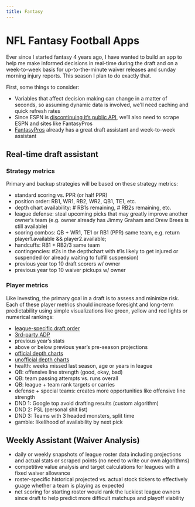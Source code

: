 ```yaml
---
title: Fantasy
---
```


# NFL Fantasy Football Apps

Ever since I started fantasy 4 years ago, I have wanted to build an app to help me make informed decisions in real-time during the draft and on a week-to-week basis for up-to-the-minute waiver releases and sunday morning injury reports. This season I plan to do exactly that.

First, some things to consider:

- Variables that affect decision making can change in a matter of seconds, so assuming dynamic data is involved, we’ll need caching and quick refresh rates
- Since ESPN is [discontinuing it’s public API](http://developer.espn.com/blog/read/publicretirement), we’ll also need to scrape ESPN and sites like FantasyPros
- [FantasyPros](http://fantasypros.com) already has a great draft assistant and week-to-week assistant

## Real-time draft assistant

### Strategy metrics

Primary and backup strategies will be based on these strategy metrics:

- standard scoring vs. PPR (or half PPR)
- position order: RB1, WR1, RB2, WR2, QB1, TE1, etc.
- depth chart availability: # RB1s remaining, # RB2s remaining, etc.
- league defense: steal upcoming picks that may greatly improve another owner’s team (e.g. owner already has Jimmy Graham and Drew Brees is still available)
- scoring combos: QB + WR1, TE1 or RB1 (PPR) same team, e.g. return player1.available && player2.available;
- handcuffs: RB1 + RB2/3 same team
- contingencies: #2s in the depthchart with #1s likely to get injured or suspended (or already waiting to fulfill suspension)
- previous year top 10 draft scorers w/ owner
- previous year top 10 waiver pickups w/ owner

### Player metrics

Like investing, the primary goal in a draft is to assess and minimize risk. Each of these player metrics should increase foresight and long-term predictability using simple visualizations like green, yellow and red lights or numerical rankings:

- [league-specific draft order](http://games.espn.go.com/ffl/tools/projections)
- [3rd-party ADP](http://fantasypros.com/nfl/adp/overall.php)
- previous year’s stats
- above or below previous year’s pre-season projections
- [official depth charts](http://fantasynews.cbssports.com/fantasyfootball/depth-chart)
- [unofficial depth charts](http://fantasypros.com/nfl/depth-charts.php)
- health: weeks missed last season, age or years in league
- QB: offensive line strength (good, okay, bad)
- QB: team passing attempts vs. runs overall
- QB: league + team rank targets or carries
- defense + special teams: creates more opportunities like offensive line strength
- DND 1: Google top avoid drafting results (custom algorithm)
- DND 2: PSL (personal shit list)
- DND 3: Teams with 3 headed monsters, split time
- gamble: likelihood of availability by next pick

## Weekly Assistant (Waiver Analysis)

- daily or weekly snapshots of league roster data including projections and actual stats or scraped points (no need to write our own algorithms)
- competitive value analysis and target calculations for leagues with a fixed waiver allowance
- roster-specific historical projected vs. actual stock tickers to effectively guage whether a team is playing as expected
- net scoring for starting roster would rank the luckiest league owners since draft to help predict more difficult matchups and playoff viability
